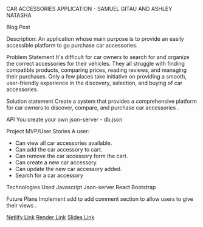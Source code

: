 CAR ACCESSORIES APPLICATION - SAMUEL GITAU AND ASHLEY NATASHA

 Blog Post

Description: An application whose main purpose is to provide an easily accessible platform to go purchase car accessories.


Problem Statement
It's difficult for car owners to search for and organize the correct accessories for their vehicles. They all struggle with finding compatible products, comparing prices, reading reviews, and managing their purchases. Only a few places take initiative on providing a smooth, user-friendly experience in the discovery, selection, and buying of car accessories.

Solution statement
Create a system that provides a comprehensive platform for car owners to discover, compare, and purchase car accessories .

API
You create your own json-server -  db.json

Project MVP/User Stories
A user:
- Can view all car accessories available.
- Can add the car accessory to cart.
- Can remove the car accessory form the cart.
- Can create a new car accessory.
- Can update the new car accessory added.
- Search for a car accessory

Technologies Used
Javascript
Json-server
React
Bootstrap

Future Plans
Implement add to add comment section to allow users to give their views .

[Netlify Link](https://papaya-froyo-d19c35.netlify.app/)
[Render Link](https://ft-home-ashley-samuel-1.onrender.com)
[Slides Link](https://docs.google.com/presentation/d/1ouonWrkXfd6SOSqigMJP4VGS86pJBorEsuDfIRJN_0c/edit?usp=sharing)